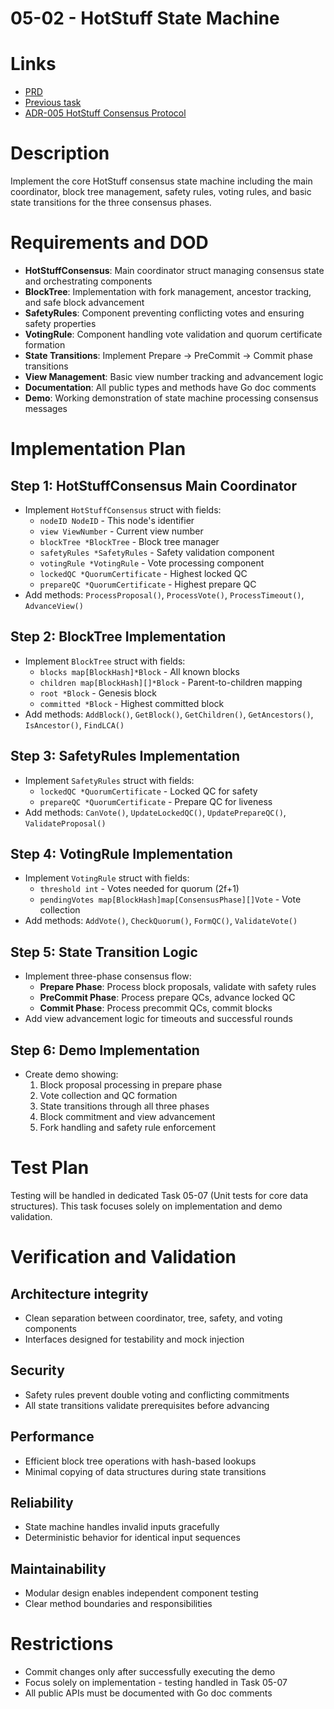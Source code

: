 # 05-02 - HotStuff State Machine

# Links
- [PRD](/workflow/prd/btc-federation/05_hotstuff_consensus.md)
- [Previous task](/workflow/tasks/btc-federation/05/05-01-consensus-foundation-setup.md)
- [ADR-005 HotStuff Consensus Protocol](/architecture/btc-federation/adrs/ADR-005-hotstuff-consensus-protocol.md)

# Description
Implement the core HotStuff consensus state machine including the main coordinator, block tree management, safety rules, voting rules, and basic state transitions for the three consensus phases.

# Requirements and DOD
- **HotStuffConsensus**: Main coordinator struct managing consensus state and orchestrating components
- **BlockTree**: Implementation with fork management, ancestor tracking, and safe block advancement
- **SafetyRules**: Component preventing conflicting votes and ensuring safety properties
- **VotingRule**: Component handling vote validation and quorum certificate formation
- **State Transitions**: Implement Prepare → PreCommit → Commit phase transitions
- **View Management**: Basic view number tracking and advancement logic
- **Documentation**: All public types and methods have Go doc comments
- **Demo**: Working demonstration of state machine processing consensus messages

# Implementation Plan

## Step 1: HotStuffConsensus Main Coordinator
- Implement `HotStuffConsensus` struct with fields:
  - `nodeID NodeID` - This node's identifier
  - `view ViewNumber` - Current view number
  - `blockTree *BlockTree` - Block tree manager
  - `safetyRules *SafetyRules` - Safety validation component
  - `votingRule *VotingRule` - Vote processing component
  - `lockedQC *QuorumCertificate` - Highest locked QC
  - `prepareQC *QuorumCertificate` - Highest prepare QC
- Add methods: `ProcessProposal()`, `ProcessVote()`, `ProcessTimeout()`, `AdvanceView()`

## Step 2: BlockTree Implementation
- Implement `BlockTree` struct with fields:
  - `blocks map[BlockHash]*Block` - All known blocks
  - `children map[BlockHash][]*Block` - Parent-to-children mapping
  - `root *Block` - Genesis block
  - `committed *Block` - Highest committed block
- Add methods: `AddBlock()`, `GetBlock()`, `GetChildren()`, `GetAncestors()`, `IsAncestor()`, `FindLCA()`

## Step 3: SafetyRules Implementation
- Implement `SafetyRules` struct with fields:
  - `lockedQC *QuorumCertificate` - Locked QC for safety
  - `prepareQC *QuorumCertificate` - Prepare QC for liveness
- Add methods: `CanVote()`, `UpdateLockedQC()`, `UpdatePrepareQC()`, `ValidateProposal()`

## Step 4: VotingRule Implementation
- Implement `VotingRule` struct with fields:
  - `threshold int` - Votes needed for quorum (2f+1)
  - `pendingVotes map[BlockHash]map[ConsensusPhase][]Vote` - Vote collection
- Add methods: `AddVote()`, `CheckQuorum()`, `FormQC()`, `ValidateVote()`

## Step 5: State Transition Logic
- Implement three-phase consensus flow:
  - **Prepare Phase**: Process block proposals, validate with safety rules
  - **PreCommit Phase**: Process prepare QCs, advance locked QC
  - **Commit Phase**: Process precommit QCs, commit blocks
- Add view advancement logic for timeouts and successful rounds

## Step 6: Demo Implementation
- Create demo showing:
  1. Block proposal processing in prepare phase
  2. Vote collection and QC formation
  3. State transitions through all three phases
  4. Block commitment and view advancement
  5. Fork handling and safety rule enforcement

# Test Plan
Testing will be handled in dedicated Task 05-07 (Unit tests for core data structures). This task focuses solely on implementation and demo validation.

# Verification and Validation

## Architecture integrity
- Clean separation between coordinator, tree, safety, and voting components
- Interfaces designed for testability and mock injection

## Security
- Safety rules prevent double voting and conflicting commitments
- All state transitions validate prerequisites before advancing

## Performance
- Efficient block tree operations with hash-based lookups
- Minimal copying of data structures during state transitions

## Reliability
- State machine handles invalid inputs gracefully
- Deterministic behavior for identical input sequences

## Maintainability
- Modular design enables independent component testing
- Clear method boundaries and responsibilities

# Restrictions
- Commit changes only after successfully executing the demo
- Focus solely on implementation - testing handled in Task 05-07
- All public APIs must be documented with Go doc comments